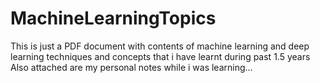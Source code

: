 # MachineLearningTopics
This is just a PDF document with contents of machine learning and deep learning techniques and concepts that i have learnt during past 1.5 years
Also attached are my personal notes while i was learning...
